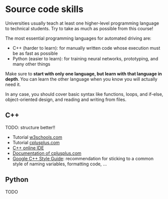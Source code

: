 # Source code skills

Universities usually teach at least one higher-level programming language to technical students. Try to take as much as possible from this course!

The most essential programming languages for automated driving are:

- C++ (harder to learn): for manually written code whose execution must be as fast as possible 
- Python (easier to learn): for training neural networks, prototyping, and many other things


Make sure to **start with only one language, but learn with that language in depth**. You can learn the other language when you know you will actually need it. 

In any case, you should cover basic syntax like functions, loops, and if-else, object-oriented design, and reading and writing from files.


## C++ 

TODO: structure better!!

*  Tutorial [w3schools.com](https://www.w3schools.com/cpp/default.asp)
*  Tutorial [cplusplus.com](http://www.cplusplus.com/doc/tutorial/)
*  [C++ online IDE](http://cpp.sh/) 
*  [Documentation of cplusplus.com](http://www.cplusplus.com/reference/)
*  [Google C++ Style Guide](https://google.github.io/styleguide/cppguide.html): recommendation for sticking to a common style of naming variables, formatting code, ...


## Python 

TODO
